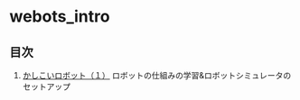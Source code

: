# webots_intro

## 目次

1. [かしこいロボット（１）](./かしこいロボット（１）/第1回授業資料.md)
    ロボットの仕組みの学習&ロボットシミュレータのセットアップ


<!-- ロボットの仕組みの学習&ロボットシミュレータのセットアップ
モータの仕組みの学習、モータの演習
センサの仕組みの学習、センサの演習
かしこい動作のプログラミング演習
オリジナルロボットの設計・制作・プログラミング
オリジナルロボットの試験・調整 -->